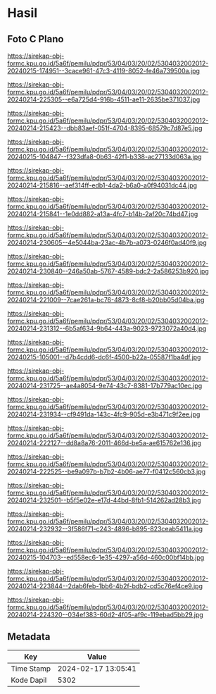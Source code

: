 # Hasil

## Foto C Plano

https://sirekap-obj-formc.kpu.go.id/5a6f/pemilu/pdpr/53/04/03/20/02/5304032002012-20240215-174951--3cace961-47c3-4119-8052-fe46a739500a.jpg

https://sirekap-obj-formc.kpu.go.id/5a6f/pemilu/pdpr/53/04/03/20/02/5304032002012-20240214-225305--e6a725d4-916b-4511-ae11-2635be371037.jpg

https://sirekap-obj-formc.kpu.go.id/5a6f/pemilu/pdpr/53/04/03/20/02/5304032002012-20240214-215423--dbb83aef-051f-4704-8395-68579c7d87e5.jpg

https://sirekap-obj-formc.kpu.go.id/5a6f/pemilu/pdpr/53/04/03/20/02/5304032002012-20240215-104847--f323dfa8-0b63-42f1-b338-ac27133d063a.jpg

https://sirekap-obj-formc.kpu.go.id/5a6f/pemilu/pdpr/53/04/03/20/02/5304032002012-20240214-215816--aef314ff-edb1-4da2-b6a0-a0f94031dc44.jpg

https://sirekap-obj-formc.kpu.go.id/5a6f/pemilu/pdpr/53/04/03/20/02/5304032002012-20240214-215841--1e0dd882-a13a-4fc7-b14b-2af20c74bd47.jpg

https://sirekap-obj-formc.kpu.go.id/5a6f/pemilu/pdpr/53/04/03/20/02/5304032002012-20240214-230605--4e5044ba-23ac-4b7b-a073-0246f0ad40f9.jpg

https://sirekap-obj-formc.kpu.go.id/5a6f/pemilu/pdpr/53/04/03/20/02/5304032002012-20240214-230840--246a50ab-5767-4589-bdc2-2a586253b920.jpg

https://sirekap-obj-formc.kpu.go.id/5a6f/pemilu/pdpr/53/04/03/20/02/5304032002012-20240214-221009--7cae261a-bc76-4873-8cf8-b20bb05d04ba.jpg

https://sirekap-obj-formc.kpu.go.id/5a6f/pemilu/pdpr/53/04/03/20/02/5304032002012-20240214-231312--6b5af634-9b64-443a-9023-9723072a40d4.jpg

https://sirekap-obj-formc.kpu.go.id/5a6f/pemilu/pdpr/53/04/03/20/02/5304032002012-20240215-105001--d7b4cdd6-dc6f-4500-b22a-05587f1ba4df.jpg

https://sirekap-obj-formc.kpu.go.id/5a6f/pemilu/pdpr/53/04/03/20/02/5304032002012-20240214-231725--ae4a8054-9e74-43c7-8381-17b779ac10ec.jpg

https://sirekap-obj-formc.kpu.go.id/5a6f/pemilu/pdpr/53/04/03/20/02/5304032002012-20240214-231934--cf9491da-143c-4fc9-905d-e3b471c9f2ee.jpg

https://sirekap-obj-formc.kpu.go.id/5a6f/pemilu/pdpr/53/04/03/20/02/5304032002012-20240214-222127--dd8a8a76-2011-466d-be5a-ae615762e136.jpg

https://sirekap-obj-formc.kpu.go.id/5a6f/pemilu/pdpr/53/04/03/20/02/5304032002012-20240214-222525--be9a097b-b7b2-4b06-ae77-f0412c560cb3.jpg

https://sirekap-obj-formc.kpu.go.id/5a6f/pemilu/pdpr/53/04/03/20/02/5304032002012-20240214-232501--b5f5e02e-e17d-44bd-8fb1-514262ad28b3.jpg

https://sirekap-obj-formc.kpu.go.id/5a6f/pemilu/pdpr/53/04/03/20/02/5304032002012-20240214-232932--3f586f71-c243-4896-b895-823ceab5411a.jpg

https://sirekap-obj-formc.kpu.go.id/5a6f/pemilu/pdpr/53/04/03/20/02/5304032002012-20240215-104703--ed558ec6-1e35-4297-a56d-460c00bf14bb.jpg

https://sirekap-obj-formc.kpu.go.id/5a6f/pemilu/pdpr/53/04/03/20/02/5304032002012-20240214-223844--2dab6feb-1bb6-4b2f-bdb2-cd5c76ef4ce9.jpg

https://sirekap-obj-formc.kpu.go.id/5a6f/pemilu/pdpr/53/04/03/20/02/5304032002012-20240214-224320--034ef383-60d2-4f05-af9c-119ebad5bb29.jpg


## Metadata

| Key        | Value               |
| ---------- | ------------------- |
| Time Stamp | 2024-02-17 13:05:41 |
| Kode Dapil | 5302                |




